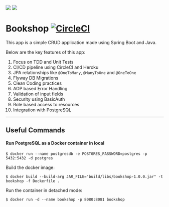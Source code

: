 <p>
    <a alt="Java">
        <img src="https://img.shields.io/badge/Java-v1.8-orange.svg" />
    </a>
    <a alt="Spring Boot">
        <img src="https://img.shields.io/badge/Spring%20Boot-v2.5.4-brightgreen.svg" />
    </a>
</p>

# Bookshop [![CircleCI](https://circleci.com/gh/abhinav-nath/bookshop/tree/master.svg?style=svg)](https://circleci.com/gh/abhinav-nath/bookshop/tree/master)

This app is a simple CRUD application made using Spring Boot and Java.

Below are the key features of this app:

1. Focus on TDD and Unit Tests
2. CI/CD pipeline using CircleCI and Heroku
3. JPA relationships like `@OneToMany`, `@ManyToOne` and `@OneToOne`
4. Flyway DB Migrations
5. Clean Coding practices
6. AOP based Error Handling
7. Validation of input fields
8. Security using BasicAuth
9. Role based access to resources
10. Integration with PostgreSQL

---
## Useful Commands

#### Run PostgreSQL as a Docker container in local

```shell
$ docker run --name postgresdb -e POSTGRES_PASSWORD=postgres -p 5432:5432 -d postgres
```


Build the docker image:

```shell
$ docker build --build-arg JAR_FILE="build/libs/bookshop-1.0.0.jar" -t bookshop -f Dockerfile .
```


Run the container in detached mode:

```shell
$ docker run -d --name bookshop -p 8080:8081 bookshop
```